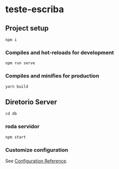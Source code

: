 # teste-escriba

## Project setup

```
npm i
```

### Compiles and hot-reloads for development

```
npm run serve
```

### Compiles and minifies for production

```
yarn build
```

## Diretorio Server

```
cd db
```

### roda servidor

```
npm start
```

### Customize configuration

See [Configuration Reference](https://cli.vuejs.org/config/).
